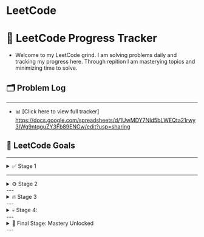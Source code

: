 # LeetCode
# 🧠 LeetCode Progress Tracker

- Welcome to my LeetCode grind. I am solving problems daily and tracking my progress here. Through repition I am masterying
topics and minimizing time to solve.


## 🗂️ Problem Log
---
- 📊 [Click here to view full tracker] https://docs.google.com/spreadsheets/d/1UwMDY7NId5bLWEQta21rwy3IWg9ntqguZY3Fb89ENGw/edit?usp=sharing


## 🎯 LeetCode Goals
---
<details>
<summary> ✅ Stage 1 </summary>

**Build repitition with fundamentals**

- [ ] Solve 10 Easy problems
- [ ] Solve 5 Medium problems
- [ ] Master 3 core patterns (Arrays, Hash Maps, Two Pointers)

🧠 *Focus Areas:* Arrays, Strings, Hash Map basics

</details>

---

<details>
<summary> ⚙️ Stage 2 </summary> 

**Move quicker and reinforce key patterns**

- [ ] Solve 50 Easy problems total
- [ ] Solve 10 Medium problems total
- [ ] Solve 1 Hard problem (exposure)
- [ ] Re-attempt 10 previous problems with spaced repetition
- [ ] Explain 5 problems out loud or in writing

🧠 *Focus Areas:* Sliding Window, Stack/Queue, Binary Search, Linked Lists
</details>
---

<details>
<summary>🔥 Stage 3 </summary> 

**INterview Prep**

- [ ] Solve 75 Easy problems total
- [ ] Solve 30 Medium problems total
- [ ] Solve 5 Hard problems total
- [ ] Build a mini-review sheet of patterns and edge cases
- [ ] Time yourself on 10 problems (max 30 minutes each)

🧠 *Focus Areas:* Trees, Graphs, Dynamic Programming (Easy/Med)
</details>
---

<details>
<summary> 💀 Stage 4: </summary>

**Becoming a leetcode weapon**

- [ ] Solve 100+ Easy problems
- [ ] Solve 50 Medium problems
- [ ] Solve 15 Hard problems
- [ ] Master all common patterns
- [ ] Record yourself doing 5 problems live (mock interviews)
- [ ] Do 2 full mock interviews (with friends or tools like Pramp/Excalidraw/Peer)

🧠 *Focus Areas:* Recursion, Backtracking, Tricky Greedy/DP, Topological Sort
</details>
---

<details>
<summary> 💪 Final Stage: Mastery Unlocked </summary>
**You kind know what is happening now**

- [ ] 200+ problems solved across all difficulties
- [ ] You're solving new Mediums in 20 minutes
- [ ] You can break down patterns and teach all content
</details>
---

